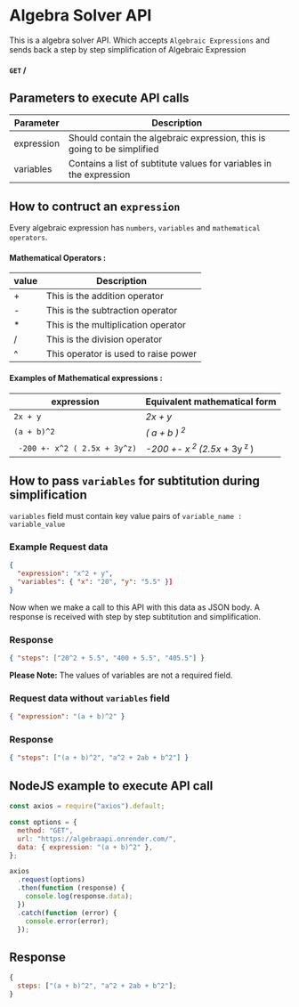 # Algebra Solver API

This is a algebra solver API. Which accepts `Algebraic Expressions` and sends back a step by step simplification of Algebraic Expression

#### `GET` /

## Parameters to execute API calls

| Parameter  | Description                                                             |
| ---------- | ----------------------------------------------------------------------- |
| expression | Should contain the algebraic expression, this is going to be simplified |
| variables  | Contains a list of subtitute values for variables in the expression     |

## How to contruct an `expression`

Every algebraic expression has `numbers`, `variables` and `mathematical operators`.

#### Mathematical Operators :

| value | Description                          |
| ----- | ------------------------------------ |
| +     | This is the addition operator        |
| -     | This is the subtraction operator     |
| \*    | This is the multiplication operator  |
| /     | This is the division operator        |
| ^     | This operator is used to raise power |

#### Examples of Mathematical expressions :

| expression                    | Equivalent mathematical form                        |
| ----------------------------- | --------------------------------------------------- |
| `2x + y`                      | _2x + y_                                            |
| `(a + b)^2`                   | _( a + b )<sup> 2</sup>_                            |
| ` -200 +- x^2 ( 2.5x + 3y^z)` | _-200 +- x<sup> 2 </sup> (2.5x_ + 3y<sup> z </sup>) |

## How to pass `variables` for subtitution during simplification

`variables` field must contain key value pairs of `variable_name : variable_value`

### Example Request data

```json
{
  "expression": "x^2 + y",
  "variables": { "x": "20", "y": "5.5" }]
}
```

Now when we make a call to this API with this data as JSON body.
A response is received with step by step subtitution and simplification.

### Response

```json
{ "steps": ["20^2 + 5.5", "400 + 5.5", "405.5"] }
```

**Please Note:** The values of variables are not a required field.

### Request data without `variables` field

```json
{ "expression": "(a + b)^2" }
```

### Response

```json
{ "steps": ["(a + b)^2", "a^2 + 2ab + b^2"] }
```

## NodeJS example to execute API call

```javascript
const axios = require("axios").default;

const options = {
  method: "GET",
  url: "https://algebraapi.onrender.com/",
  data: { expression: "(a + b)^2" },
};

axios
  .request(options)
  .then(function (response) {
    console.log(response.data);
  })
  .catch(function (error) {
    console.error(error);
  });
```

## Response

```javascript
{
  steps: ["(a + b)^2", "a^2 + 2ab + b^2"];
}
```
